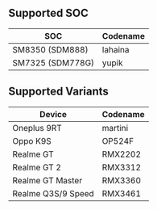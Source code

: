 ## Supported SOC 

|   SOC                |   Codename   |
| ---------------------| :------------|
|   SM8350 (SDM888)    |   lahaina    |
|   SM7325 (SDM778G)   |   yupik      |

## Supported Variants 

|   Device             |   Codename   |
| ---------------------| :------------|
|   Oneplus 9RT        |   martini    |
|   Oppo K9S           |   OP524F     |
|   Realme GT          |   RMX2202    |
|   Realme GT 2        |   RMX3312    |
|   Realme GT Master   |   RMX3360    |
|   Realme Q3S/9 Speed |   RMX3461    |
